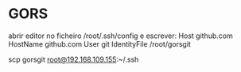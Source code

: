 # GORS
abrir editor no ficheiro /root/.ssh/config e escrever:
Host github.com
HostName github.com
User git
IdentityFile /root/gorsgit

scp gorsgit root@192.168.109.155:~/.ssh

